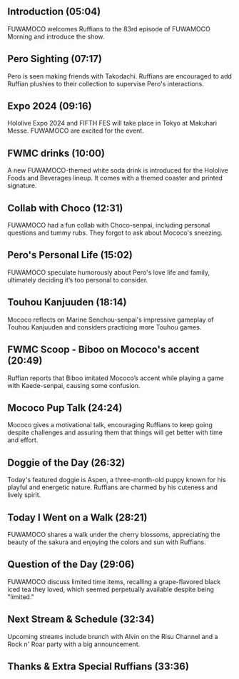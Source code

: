 ## Introduction (05:04)

FUWAMOCO welcomes Ruffians to the 83rd episode of FUWAMOCO Morning and introduce the show.

## Pero Sighting (07:17)

Pero is seen making friends with Takodachi. Ruffians are encouraged to add Ruffian plushies to their collection to supervise Pero's interactions​​.

## Expo 2024 (09:16)

Hololive Expo 2024 and FIFTH FES will take place in Tokyo at Makuhari Messe. FUWAMOCO are excited for the event.

## FWMC drinks (10:00)

A new FUWAMOCO-themed white soda drink is introduced for the Hololive Foods and Beverages lineup. It comes with a themed coaster and printed signature​​.

## Collab with Choco (12:31)

FUWAMOCO had a fun collab with Choco-senpai, including personal questions and tummy rubs. They forgot to ask about Mococo's sneezing.

## Pero's Personal Life (15:02)

FUWAMOCO speculate humorously about Pero's love life and family, ultimately deciding it’s too personal to consider.

## Touhou Kanjuuden (18:14)

Mococo reflects on Marine Senchou-senpai's impressive gameplay of Touhou Kanjuuden and considers practicing more Touhou games.

## FWMC Scoop - Biboo on Mococo's accent (20:49)

Ruffian reports that Biboo imitated Mococo’s accent while playing a game with Kaede-senpai, causing some confusion.

## Mococo Pup Talk (24:24)

Mococo gives a motivational talk, encouraging Ruffians to keep going despite challenges and assuring them that things will get better with time and effort​​.

## Doggie of the Day (26:32)

Today's featured doggie is Aspen, a three-month-old puppy known for his playful and energetic nature. Ruffians are charmed by his cuteness and lively spirit​​.

## Today I Went on a Walk (28:21)

FUWAMOCO shares a walk under the cherry blossoms, appreciating the beauty of the sakura and enjoying the colors and sun with Ruffians​​.

## Question of the Day (29:06)

FUWAMOCO discuss limited time items, recalling a grape-flavored black iced tea they loved, which seemed perpetually available despite being "limited."

## Next Stream & Schedule (32:34)

Upcoming streams include brunch with Alvin on the Risu Channel and a Rock n' Roar party with a big announcement.

## Thanks & Extra Special Ruffians (33:36)
